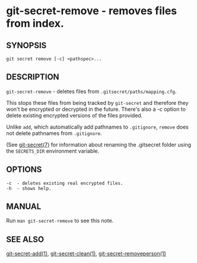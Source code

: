 git-secret-remove - removes files from index.
=============================================

## SYNOPSIS

    git secret remove [-c] <pathspec>...


## DESCRIPTION
`git-secret-remove` - deletes files from `.gitsecret/paths/mapping.cfg`.

This stops these files from being tracked by `git-secret` and therefore 
they won't be encrypted or decrypted in the future.
There's also a -c option to delete existing encrypted versions of the files provided.

Unlike `add`, which automatically add pathnames to `.gitignore`, 
`remove` does not delete pathnames from `.gitignore`.

(See [git-secret(7)](https://git-secret.io/git-secret) for information about renaming the .gitsecret
folder using the `SECRETS_DIR` environment variable.


## OPTIONS

    -c  - deletes existing real encrypted files.
    -h  - shows help.


## MANUAL

Run `man git-secret-remove` to see this note.


## SEE ALSO

[git-secret-add(1)](https://git-secret.io/git-secret-add), [git-secret-clean(1)](https://git-secret.io/git-secret-clean),
[git-secret-removeperson(1)](https://git-secret.io/git-secret-removeperson)

